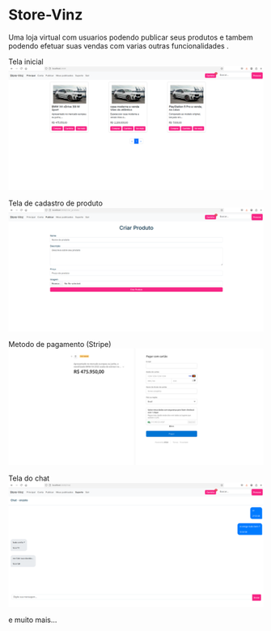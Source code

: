 # Store-Vinz

Uma loja virtual com usuarios podendo publicar seus produtos e tambem podendo efetuar suas vendas com varias outras funcionalidades .


Tela inicial
![Descrição da Imagem](front-end/photos_projects/photo_home.png)

Tela de cadastro de produto
![Descrição da Imagem](front-end/photos_projects/photo_create.png)

Metodo de pagamento (Stripe)
![Descrição da Imagem](front-end/photos_projects/photo_stripe.png)

Tela do chat
![Descrição da Imagem](front-end/photos_projects/photo_chat.png)

e muito mais...


